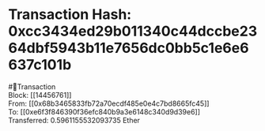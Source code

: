 
Transaction Hash: 0xcc3434ed29b011340c44dccbe2364dbf5943b11e7656dc0bb5c1e6e6637c101b
====================================================================================
  
#💸Transaction  
Block: [[14456761]]  
From: [[0x68b3465833fb72a70ecdf485e0e4c7bd8665fc45]]  
To: [[0xe6f3f846390f36efc840b9a3e6148c340d9d39e6]]  
Transferred: 0.5961155532093735 Ether